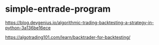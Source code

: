# simple-entrade-program
https://blog.devgenius.io/algorithmic-trading-backtesting-a-strategy-in-python-3a136be16ece

https://algotrading101.com/learn/backtrader-for-backtesting/
